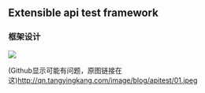 ## Extensible api test framework

### 框架设计

![](http://qn.tangyingkang.com/image/blog/apitest/01.jpeg)  
  

(Github显示可能有问题，原图链接在这)http://qn.tangyingkang.com/image/blog/apitest/01.jpeg